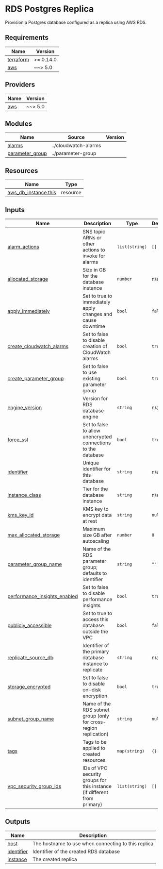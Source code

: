 # RDS Postgres Replica

Provision a Postgres database configured as a replica using AWS RDS.

<!-- BEGIN_TF_DOCS -->
## Requirements

| Name | Version |
|------|---------|
| <a name="requirement_terraform"></a> [terraform](#requirement\_terraform) | >= 0.14.0 |
| <a name="requirement_aws"></a> [aws](#requirement\_aws) | ~~> 5.0 |

## Providers

| Name | Version |
|------|---------|
| <a name="provider_aws"></a> [aws](#provider\_aws) | ~~> 5.0 |

## Modules

| Name | Source | Version |
|------|--------|---------|
| <a name="module_alarms"></a> [alarms](#module\_alarms) | ../cloudwatch-alarms |  |
| <a name="module_parameter_group"></a> [parameter\_group](#module\_parameter\_group) | ../parameter-group |  |

## Resources

| Name | Type |
|------|------|
| [aws_db_instance.this](https://registry.terraform.io/providers/hashicorp/aws/latest/docs/resources/db_instance) | resource |

## Inputs

| Name | Description | Type | Default | Required |
|------|-------------|------|---------|:--------:|
| <a name="input_alarm_actions"></a> [alarm\_actions](#input\_alarm\_actions) | SNS topic ARNs or other actions to invoke for alarms | `list(string)` | `[]` | no |
| <a name="input_allocated_storage"></a> [allocated\_storage](#input\_allocated\_storage) | Size in GB for the database instance | `number` | n/a | yes |
| <a name="input_apply_immediately"></a> [apply\_immediately](#input\_apply\_immediately) | Set to true to immediately apply changes and cause downtime | `bool` | `false` | no |
| <a name="input_create_cloudwatch_alarms"></a> [create\_cloudwatch\_alarms](#input\_create\_cloudwatch\_alarms) | Set to false to disable creation of CloudWatch alarms | `bool` | `true` | no |
| <a name="input_create_parameter_group"></a> [create\_parameter\_group](#input\_create\_parameter\_group) | Set to false to use existing parameter group | `bool` | `true` | no |
| <a name="input_engine_version"></a> [engine\_version](#input\_engine\_version) | Version for RDS database engine | `string` | n/a | yes |
| <a name="input_force_ssl"></a> [force\_ssl](#input\_force\_ssl) | Set to false to allow unencrypted connections to the database | `bool` | `true` | no |
| <a name="input_identifier"></a> [identifier](#input\_identifier) | Unique identifier for this database | `string` | n/a | yes |
| <a name="input_instance_class"></a> [instance\_class](#input\_instance\_class) | Tier for the database instance | `string` | n/a | yes |
| <a name="input_kms_key_id"></a> [kms\_key\_id](#input\_kms\_key\_id) | KMS key to encrypt data at rest | `string` | `null` | no |
| <a name="input_max_allocated_storage"></a> [max\_allocated\_storage](#input\_max\_allocated\_storage) | Maximum size GB after autoscaling | `number` | `0` | no |
| <a name="input_parameter_group_name"></a> [parameter\_group\_name](#input\_parameter\_group\_name) | Name of the RDS parameter group; defaults to identifier | `string` | `""` | no |
| <a name="input_performance_insights_enabled"></a> [performance\_insights\_enabled](#input\_performance\_insights\_enabled) | Set to false to disable performance insights | `bool` | `true` | no |
| <a name="input_publicly_accessible"></a> [publicly\_accessible](#input\_publicly\_accessible) | Set to true to access this database outside the VPC | `bool` | `false` | no |
| <a name="input_replicate_source_db"></a> [replicate\_source\_db](#input\_replicate\_source\_db) | Identifier of the primary database instance to replicate | `string` | n/a | yes |
| <a name="input_storage_encrypted"></a> [storage\_encrypted](#input\_storage\_encrypted) | Set to false to disable on-disk encryption | `bool` | `true` | no |
| <a name="input_subnet_group_name"></a> [subnet\_group\_name](#input\_subnet\_group\_name) | Name of the RDS subnet group (only for cross-region replication) | `string` | `null` | no |
| <a name="input_tags"></a> [tags](#input\_tags) | Tags to be applied to created resources | `map(string)` | `{}` | no |
| <a name="input_vpc_security_group_ids"></a> [vpc\_security\_group\_ids](#input\_vpc\_security\_group\_ids) | IDs of VPC security groups for this instance (if different from primary) | `list(string)` | `[]` | no |

## Outputs

| Name | Description |
|------|-------------|
| <a name="output_host"></a> [host](#output\_host) | The hostname to use when connecting to this replica |
| <a name="output_identifier"></a> [identifier](#output\_identifier) | Identifier of the created RDS database |
| <a name="output_instance"></a> [instance](#output\_instance) | The created replica |
<!-- END_TF_DOCS -->

